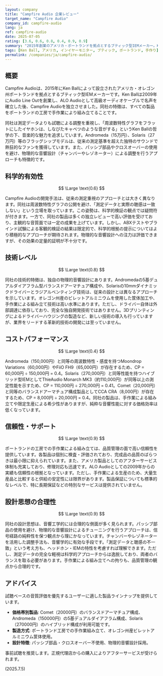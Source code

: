 ```yaml
---
layout: company
title: "Campfire Audio 企業レビュー"
target_name: "Campfire Audio"
company_id: campfire-audio
lang: ja
ref: campfire-audio
date: 2025-07-05
rating: [3.6, 0.6, 0.8, 0.4, 0.9, 0.9]
summary: "2015年創業のアメリカ・ポートランドを拠点とするブティック型IEMメーカー。Ken Ball率いるALO Audioから独立し、手作業による組み立てと独自の音響チューニングで高い評価を獲得。Andromeda、Solaris等のフラッグシップモデルは15-27万円と高価格ながら、音楽的な魅力と個性的なサウンドで熱狂的なファンを持つ。測定データよりも試聴による調整を重視し、物理的な音響設計で差別化を図るアプローチは独特。しかし、コストパフォーマンスの観点では他社との競争力に課題があります。"
tags: [Ken Ball, アメリカ, インイヤーモニター, ブティック, ポートランド, 手作り]
permalink: /companies/ja/campfire-audio/
---
```

## 概要

Campfire Audioは、2015年にKen Ballによって設立されたアメリカ・オレゴン州ポートランドを拠点とするブティック型IEMメーカーです。Ken Ballは2009年にAudio Line Outを創業し、ALO Audioとして高級オーディオケーブルで名声を確立した後、Campfire Audioを独立させました。同社の特徴は、すべての製品をポートランドの工房で手作業により組み立てることです。

同社は測定データよりも試聴による調整を重視し、「周波数特性グラフをフラットにしたイヤホンは、しなびたキャベツのような音がする」というKen Ballの哲学の下、音楽的な魅力を追求しています。Andromeda（15万円）、Solaris（27万円）等のフラッグシップモデルは、従来の測定基準を超えた独特のサウンドで熱狂的なファンを獲得しています。また、パッシブ部品やクロスオーバーの使用を避け、物理的な音響設計（チャンバーやレゾネーター）による調整を行うアプローチも特徴的です。

## 科学的有効性

$$ \Large \text{0.6} $$

Campfire Audioの開発手法は、従来の測定重視のアプローチとは大きく異なります。同社は周波数特性グラフの公開を避け、「測定データと実際の聴感は一致しない」という立場を取っています。この姿勢は、科学的検証の観点では疑問符が付きます。一方で、同社の製品は多くの独立レビューで高い評価を受けており、主観的な音質面では一定の成果を上げています。しかし、ABXテストやブラインド試験による客観的検証の結果は限定的で、科学的根拠の提示についてはより積極的なアプローチが期待されます。物理的な音響設計への注力は評価できますが、その効果の定量的証明が不十分です。

## 技術レベル

$$ \Large \text{0.8} $$

同社の技術的特徴は、独自の物理的音響設計にあります。Andromedaの5基デュアルダイアフラム型バランスドアーマチュア構成や、Solarisの10mmダイナミックドライバーとラジアルベンティング技術は、従来の設計とは異なるアプローチを示しています。オレゴン州産のビレットアルミニウムを使用した筐体加工や、手作業による組み立て技術は高い水準にあります。ただし、ドライバー自体は外部調達に依存しており、完全な独自開発技術ではありません。3Dプリンティングによるドライバーハウジングの製造など、新しい技術の導入も行っていますが、業界をリードする革新的技術の開発には至っていません。

## コストパフォーマンス

$$ \Large \text{0.4} $$

Andromeda（150,000円）と同等の周波数特性・感度を持つMoondrop Variations（60,000円）やFiiO FH9（65,000円）が存在するため、CP = 60,000円 ÷ 150,000円 = 0.4。Solaris（270,000円）と同等性能を持つハイブリッド型IEMとしてThieAudio Monarch MK3（約110,000円）が同等以上の測定性能を示すため、CP = 110,000円 ÷ 270,000円 = 0.41。Comet（20,000円）と同等のバランスドアーマチュア構成製品としてCCA CRA（8,000円）が存在するため、CP = 8,000円 ÷ 20,000円 = 0.4。同社の製品は、手作業による組み立てや限定生産による希少性がありますが、純粋な音響性能に対する価格効率は低くなっています。

## 信頼性・サポート

$$ \Large \text{0.9} $$

ポートランドの工房での手作業による組み立ては、品質管理の面で高い信頼性を提供しています。各製品は個別に検査・評価されており、完成品の品質のばらつきは最小限に抑えられています。また、アメリカ製品としてのアフターサービス体制も充実しており、修理対応も迅速です。ALO Audioとしての2009年からの実績も信頼性の根拠となっています。ただし、手作業による生産のため、大量生産品と比較すると供給の安定性には限界があります。製品保証についても標準的なレベルで、特に長期保証などの特別なサービスは提供されていません。

## 設計思想の合理性

$$ \Large \text{0.9} $$

同社の設計思想は、音響工学的には合理的な側面が多く見られます。パッシブ部品の使用を避け、物理的な音響設計によるチューニングを行うアプローチは、信号経路の純粋性を保つ観点から理にかなっています。チャンバーやレゾネーターを活用した調整手法も、音響学的に有効な手段です。「測定データと聴感の不一致」という考え方も、ヘッドホン・IEMの特性を考慮すれば理解できます。ただし、測定データの完全な軽視は科学的アプローチからは逸脱しており、両者のバランスを取る必要があります。手作業による組み立てへの拘りも、品質管理の観点から合理的です。

## アドバイス

試聴ベースの音質評価を優先するユーザーに適した製品ラインナップを提供しています。

- **価格帯別製品**: Comet（20000円）のバランスドアーマチュア構成、Andromeda（150000円）の5基デュアルダイアフラム構成、Solaris（270000円）のハイブリッド構成が利用可能です。
- **製造方式**: ポートランド工房での手作業組み立て、オレゴン州産ビレットアルミニウム筐体使用。
- **設計特徴**: パッシブ部品・クロスオーバー不使用、物理的音響設計採用。

事前試聴を推奨します。正規代理店からの購入によりアフターサービスが受けられます。

(2025.7.5)
